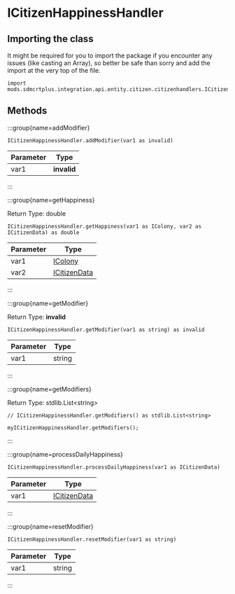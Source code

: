 # ICitizenHappinessHandler

## Importing the class

It might be required for you to import the package if you encounter any issues (like casting an Array), so better be safe than sorry and add the import at the very top of the file.
```zenscript
import mods.sdmcrtplus.integration.api.entity.citizen.citizenhandlers.ICitizenHappinessHandler;
```


## Methods

:::group{name=addModifier}

```zenscript
ICitizenHappinessHandler.addModifier(var1 as invalid)
```

| Parameter |    Type     |
|-----------|-------------|
| var1      | **invalid** |


:::

:::group{name=getHappiness}

Return Type: double

```zenscript
ICitizenHappinessHandler.getHappiness(var1 as IColony, var2 as ICitizenData) as double
```

| Parameter |                                       Type                                        |
|-----------|-----------------------------------------------------------------------------------|
| var1      | [IColony](/mods/sdmcrtplus/integration/minecolonies/api/colony/IColony)           |
| var2      | [ICitizenData](/mods/sdmcrtplus/integration/minecolonies/api/colony/ICitizenData) |


:::

:::group{name=getModifier}

Return Type: **invalid**

```zenscript
ICitizenHappinessHandler.getModifier(var1 as string) as invalid
```

| Parameter |  Type  |
|-----------|--------|
| var1      | string |


:::

:::group{name=getModifiers}

Return Type: stdlib.List&lt;string&gt;

```zenscript
// ICitizenHappinessHandler.getModifiers() as stdlib.List<string>

myICitizenHappinessHandler.getModifiers();
```

:::

:::group{name=processDailyHappiness}

```zenscript
ICitizenHappinessHandler.processDailyHappiness(var1 as ICitizenData)
```

| Parameter |                                       Type                                        |
|-----------|-----------------------------------------------------------------------------------|
| var1      | [ICitizenData](/mods/sdmcrtplus/integration/minecolonies/api/colony/ICitizenData) |


:::

:::group{name=resetModifier}

```zenscript
ICitizenHappinessHandler.resetModifier(var1 as string)
```

| Parameter |  Type  |
|-----------|--------|
| var1      | string |


:::


